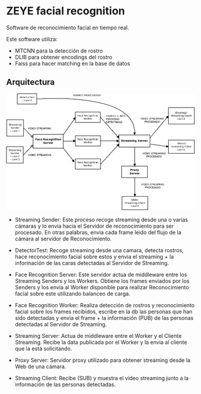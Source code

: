 # ZEYE facial recognition
Software de reconocimiento facial en tiempo real.

Este software utiliza:
- MTCNN para la detección de rostro
- DLIB para obtener encodings del rostro
- Faiss para hacer matching en la base de datos

## Arquitectura
![](architecture.jpeg)

- Streaming Sender: Este proceso recoge streaming desde una o varias cámaras y lo envia hacia el Servidor de reconocimiento para ser procesado. En otras palabras, envia cada frame leido del flujo de la cámara al servidor de Reconocimiento.

- DetectorTest: Recoge streaming desde una camara, detecta rostros, hace reconocimiento facial sobre estos y envia el streaming + la información de las caras detectadas al Servidor de Streaming.

- Face Recognition Server: Este servidor actua de middleware entre los Streaming Senders y los Workers. Obtiene los frames enviados por los Senders y los envia al Worker disponible para realizar Reconocimiento facial sobre este utilizando balanceo de carga.

- Face Recognition Worker: Realiza detección de rostros y reconocimiento facial sobre los frames recibidos, escribe en la db las personas que han sido detectadas y envia el frame + la información (PUB) de las personas detectadas al Servidor de Streaming.

- Streaming Server: Actua de middleware entre el Worker y el Cliente Streaming. Recibe la data publicada por el Worker y la envia al cliente que la está solicitando.

- Proxy Server: Servidor proxy utilizado para obtener streaming desde la Web de una cámara.

- Streaming Client: Recibe (SUB) y muestra el video streaming junto a la información de las personas detectadas.